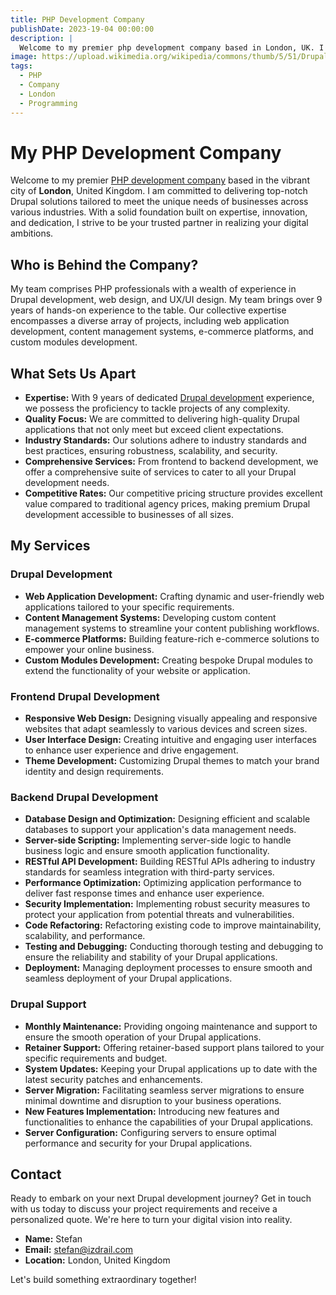 ```yaml
---
title: PHP Development Company
publishDate: 2023-19-04 00:00:00
description: |
  Welcome to my premier php development company based in London, UK. I specialize in delivering top-notch php solutions tailored to meet the unique needs of businesses across various industries.
image: https://upload.wikimedia.org/wikipedia/commons/thumb/5/51/Drupal_logo_-_gray.png/640px-Drupal_logo_-_gray.png
tags:
  - PHP
  - Company
  - London
  - Programming
---
```

# My PHP Development Company

Welcome to my premier [PHP development company](https://lzomedia.com) based in the vibrant city of **London**,
United Kingdom.
I am committed
to delivering top-notch Drupal solutions tailored to meet the unique needs of businesses across various industries.
With a solid foundation built on expertise, innovation, and dedication,
I strive to be your trusted partner in realizing your digital ambitions.

## Who is Behind the Company?

My team comprises PHP professionals with a wealth of experience in Drupal development,
web design, and UX/UI design.
My team brings over 9 years of hands-on experience to the table.
Our collective expertise encompasses a diverse array of projects,
including web application development, content management systems, e-commerce platforms, and custom modules development.

## What Sets Us Apart

- **Expertise:** With 9 years of dedicated [Drupal development](https://lzomedia.com) experience, we possess the proficiency to tackle projects of any complexity.
- **Quality Focus:** We are committed to delivering high-quality Drupal applications that not only meet but exceed client expectations.
- **Industry Standards:** Our solutions adhere to industry standards and best practices, ensuring robustness, scalability, and security.
- **Comprehensive Services:** From frontend to backend development, we offer a comprehensive suite of services to cater to all your Drupal development needs.
- **Competitive Rates:** Our competitive pricing structure provides excellent value compared to traditional agency prices, making premium Drupal development accessible to businesses of all sizes.

## My Services

### Drupal Development

- **Web Application Development:** Crafting dynamic and user-friendly web applications tailored to your specific requirements.
- **Content Management Systems:** Developing custom content management systems to streamline your content publishing workflows.
- **E-commerce Platforms:** Building feature-rich e-commerce solutions to empower your online business.
- **Custom Modules Development:** Creating bespoke Drupal modules to extend the functionality of your website or application.

### Frontend Drupal Development

- **Responsive Web Design:** Designing visually appealing and responsive websites that adapt seamlessly to various devices and screen sizes.
- **User Interface Design:** Creating intuitive and engaging user interfaces to enhance user experience and drive engagement.
- **Theme Development:** Customizing Drupal themes to match your brand identity and design requirements.

### Backend Drupal Development

- **Database Design and Optimization:** Designing efficient and scalable databases to support your application's data management needs.
- **Server-side Scripting:** Implementing server-side logic to handle business logic and ensure smooth application functionality.
- **RESTful API Development:** Building RESTful APIs adhering to industry standards for seamless integration with third-party services.
- **Performance Optimization:** Optimizing application performance to deliver fast response times and enhance user experience.
- **Security Implementation:** Implementing robust security measures to protect your application from potential threats and vulnerabilities.
- **Code Refactoring:** Refactoring existing code to improve maintainability, scalability, and performance.
- **Testing and Debugging:** Conducting thorough testing and debugging to ensure the reliability and stability of your Drupal applications.
- **Deployment:** Managing deployment processes to ensure smooth and seamless deployment of your Drupal applications.

### Drupal Support

- **Monthly Maintenance:** Providing ongoing maintenance and support to ensure the smooth operation of your Drupal applications.
- **Retainer Support:** Offering retainer-based support plans tailored to your specific requirements and budget.
- **System Updates:** Keeping your Drupal applications up to date with the latest security patches and enhancements.
- **Server Migration:** Facilitating seamless server migrations to ensure minimal downtime and disruption to your business operations.
- **New Features Implementation:** Introducing new features and functionalities to enhance the capabilities of your Drupal applications.
- **Server Configuration:** Configuring servers to ensure optimal performance and security for your Drupal applications.

## Contact

Ready to embark on your next Drupal development journey?
Get in touch with us today to discuss your project requirements and receive a personalized quote.
We're here to turn your digital vision into reality.

- **Name:** Stefan
- **Email:** stefan@izdrail.com
- **Location:** London, United Kingdom

Let's build something extraordinary together!
